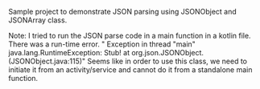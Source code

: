 Sample project to demonstrate JSON parsing using JSONObject and JSONArray class.

Note:
I tried to run the JSON parse code in a main function in a kotlin file.
There was a run-time error. 
" Exception in thread "main" java.lang.RuntimeException: Stub!
	at org.json.JSONObject.<init>(JSONObject.java:115)"
Seems like in order to use this class, we need to initiate it from an activity/service and cannot do it from a standalone main function.  
